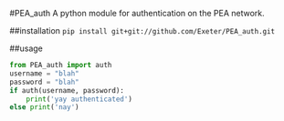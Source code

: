 #PEA_auth
A python module for authentication on the PEA network.

##installation
`pip install git+git://github.com/Exeter/PEA_auth.git `

##usage

```python
from PEA_auth import auth
username = "blah"
password = "blah"
if auth(username, password):
	print('yay authenticated')
else print('nay')
```
